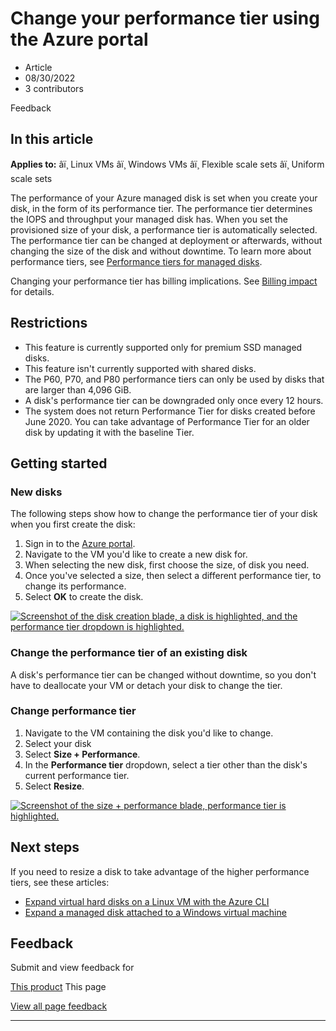 # Change your performance tier using the Azure portal

* Article
* 08/30/2022
* 3 contributors

Feedback

## In this article

**Applies to:** âï¸ Linux VMs âï¸ Windows VMs âï¸ Flexible scale sets âï¸ Uniform scale sets

The performance of your Azure managed disk is set when you create your disk, in the form of its performance tier. The performance tier determines the IOPS and throughput your managed disk has. When you set the provisioned size of your disk, a performance tier is automatically selected. The performance tier can be changed at deployment or afterwards, without changing the size of the disk and without downtime. To learn more about performance tiers, see [Performance tiers for managed disks](disks-change-performance).

Changing your performance tier has billing implications. See [Billing impact](disks-change-performance#billing-impact) for details.

## Restrictions

* This feature is currently supported only for premium SSD managed disks.
* This feature isn't currently supported with shared disks.
* The P60, P70, and P80 performance tiers can only be used by disks that are larger than 4,096 GiB.
* A disk's performance tier can be downgraded only once every 12 hours.
* The system does not return Performance Tier for disks created before June 2020. You can take advantage of Performance Tier for an older disk by updating it with the baseline Tier.

## Getting started

### New disks

The following steps show how to change the performance tier of your disk when you first create the disk:

1. Sign in to the [Azure portal](https://portal.azure.com/).
2. Navigate to the VM you'd like to create a new disk for.
3. When selecting the new disk, first choose the size, of disk you need.
4. Once you've selected a size, then select a different performance tier, to change its performance.
5. Select **OK** to create the disk.

[![Screenshot of the disk creation blade, a disk is highlighted, and the performance tier dropdown is highlighted.](media/disks-performance-tiers-portal/new-disk-change-performance-tier.png)](media/disks-performance-tiers-portal/performance-tier-settings.png#lightbox)

### Change the performance tier of an existing disk

A disk's performance tier can be changed without downtime, so you don't have to deallocate your VM or detach your disk to change the tier.

### Change performance tier

1. Navigate to the VM containing the disk you'd like to change.
2. Select your disk
3. Select **Size + Performance**.
4. In the **Performance tier** dropdown, select a tier other than the disk's current performance tier.
5. Select **Resize**.

[![Screenshot of the size + performance blade, performance tier is highlighted.](media/disks-performance-tiers-portal/change-tier-existing-disk.png)](media/disks-performance-tiers-portal/performance-tier-settings.png#lightbox)

## Next steps

If you need to resize a disk to take advantage of the higher performance tiers, see these articles:

* [Expand virtual hard disks on a Linux VM with the Azure CLI](linux/expand-disks)
* [Expand a managed disk attached to a Windows virtual machine](windows/expand-os-disk)

## Feedback

Submit and view feedback for

[This product](https://feedback.azure.com/d365community/forum/ec2f1827-be25-ec11-b6e6-000d3a4f0f1c)
This page

[View all page feedback](https://github.com/MicrosoftDocs/azure-docs/issues)

---
